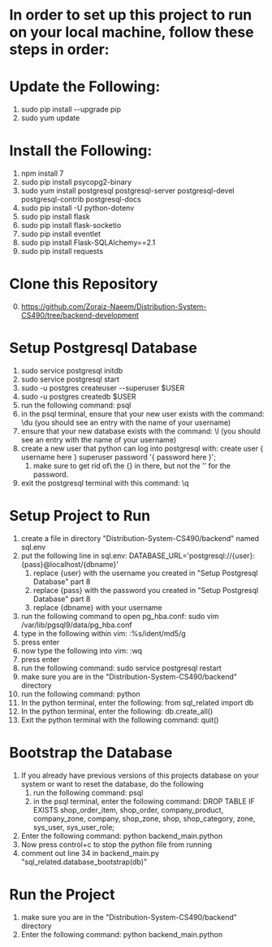 # In order to set up this project to run on your local machine, follow these steps in order:

# Update the Following:
1. sudo pip install --upgrade pip
2. sudo yum update

# Install the Following:
1. npm install 7
2. sudo pip install psycopg2-binary
3. sudo yum install postgresql postgresql-server postgresql-devel postgresql-contrib postgresql-docs
4. sudo pip install -U python-dotenv
5. sudo pip install flask
6. sudo pip install flask-socketio
7. sudo pip install eventlet
8. sudo pip install Flask-SQLAlchemy==2.1
9. sudo pip install requests
 
# Clone this Repository 
0. https://github.com/Zoraiz-Naeem/Distribution-System-CS490/tree/backend-development

# Setup Postgresql Database
1. sudo service postgresql initdb
2. sudo service postgresql start
3. sudo -u postgres createuser --superuser $USER
4. sudo -u postgres createdb $USER
5. run the following command: psql
6. in the psql terminal, ensure that your new user exists with the command: \du (you should see an entry with the name of your username)
7. ensure that your new database exists with the command: \l (you should see an entry with the name of your username)
8. create a new user that python can log into postgresql with: create user { username here } superuser password '{ password here }'; 
    1. make sure to get rid of\ the {} in there, but not the '' for the password.
9. exit the postgresql terminal with this command: \q

# Setup Project to Run
1. create a file in directory "Distribution-System-CS490/backend" named sql.env
2. put the following line in sql.env: DATABASE_URL='postgresql://{user}:{pass}@localhost/{dbname}'
    1. replace {user} with the username you created in "Setup Postgresql Database" part 8
    2. replace {pass} with the password you created in "Setup Postgresql Database" part 8
    3. replace {dbname} with your username
3. run the following command to open pg_hba.conf: sudo vim /var/lib/pgsql9/data/pg_hba.conf
4. type in the following within vim: :%s/ident/md5/g
5. press enter
6. now type the following into vim: :wq
7. press enter
8. run the following command: sudo service postgresql restart
9. make sure you are in the "Distribution-System-CS490/backend" directory
10. run the following command: python
11. In the python terminal, enter the following: from sql_related import db
12. In the python terminal, enter the following: db.create_all()
13. Exit the python terminal with the following command: quit()

# Bootstrap the Database
1. If you already have previous versions of this projects database on your system or want to reset the database, do the following
    1. run the following command: psql
    2. in the psql terminal, enter the following command: DROP TABLE IF EXISTS shop_order_item, shop_order, company_product, company_zone, company, shop_zone, shop, shop_category, zone, sys_user, sys_user_role;
2. Enter the following command: python backend_main.python
3. Now press control+c to stop the python file from running
4. comment out line 34 in backend_main.py "sql_related.database_bootstrap(db)"

# Run the Project
1. make sure you are in the "Distribution-System-CS490/backend" directory
2. Enter the following command: python backend_main.python
